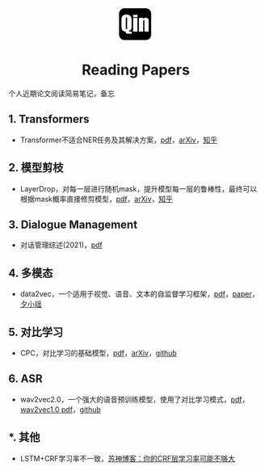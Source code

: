 <div align="center">
    <img src="./imgs/logo.png">
    <h1>
        Reading Papers
    </h1>
</div>
个人近期论文阅读简易笔记，备忘



## 1. Transformers

- Transformer不适合NER任务及其解决方案，[pdf](./papers/Transformer/TENER：Adapting_Transformer_Encoder_for_Named_Entity_Recognition.pdf)，[arXiv](https://arxiv.org/abs/1911.04474)，[知乎](https://zhuanlan.zhihu.com/p/137315695)



## 2. 模型剪枝

- LayerDrop，对每一层进行随机mask，提升模型每一层的鲁棒性，最终可以根据mask概率直接修剪模型，[pdf](./papers/Pruning/Reducing_Transformer_Depth_on_Demand_with_Structured_Dropout.pdf)，[arXiv](https://arxiv.org/pdf/1909.11556.pdf)，[知乎](https://zhuanlan.zhihu.com/p/93207254)



## 3. Dialogue Management

- 对话管理综述(2021)，[pdf](./papers/Dialogue/DialogueManagement/A_Survey_on_Dialog_Management：Recent_Advances_and_Challenges.pdf)



## 4. 多模态

- data2vec，一个适用于视觉、语音、文本的自监督学习框架，[pdf](./papers/MultimodelFrame/data2vec：A_General_Framework_for_Self-supervised_Learning_in_Speech，Vision_and_Language.pdf)，[paper](https://scontent-nrt1-1.xx.fbcdn.net/v/t39.8562-6/271974914_483120576492438_4239522333319653600_n.pdf?_nc_cat=107&ccb=1-5&_nc_sid=ae5e01&_nc_ohc=4-cMR5tUq4QAX8dVp4v&_nc_ht=scontent-nrt1-1.xx&oh=00_AT8Zy56yb0ihUA9DMJnJpw4qb3xjC1Q4UbGwP3k1Lq_Baw&oe=61F3F7D1)，[夕小瑶](https://mp.weixin.qq.com/s/pJqKtqM8WQBm8FbgaxGmpQ)



## 5. 对比学习

- CPC，对比学习的基础模型，[pdf](./papers/ContrastiveLearning/Representation_Learning_with_Contrastive_Predictive_Coding.pdf)，[arXiv](https://arxiv.org/abs/1807.03748)，[github](https://github.com/davidtellez/contrastive-predictive-coding)



## 6. ASR

- wav2vec2.0，一个强大的语音预训练模型，使用了对比学习模式，[pdf](./papers/ASR/wav2vec2.0：A_Framework_for_Self-Supervised_Learning_of_Speech_Representations.pdf)，[wav2vec1.0 pdf](./papers/wav2vec：Unsupervised_Pre-training_for_Speech_Recognition.pdf)，[github](https://github.com/pytorch/fairseq/tree/main/examples/wav2vec)



## *. 其他

- LSTM+CRF学习率不一致，[苏神博客：你的CRF层学习率可能不够大](https://spaces.ac.cn/archives/7196)

